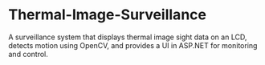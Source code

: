 # Thermal-Image-Surveillance
A surveillance system that displays thermal image sight data on an LCD, detects motion using OpenCV, and provides a UI in ASP.NET for monitoring and control.
